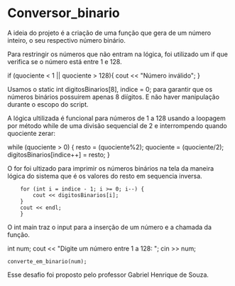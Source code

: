 # Conversor_binario
A ideia do projeto é a criação de uma função que gera de um número inteiro, o seu respectivo número binário.

Para restringir os números que não entram na lógica, foi utilizado um if que verifica se o número está entre 1 e 128.

if (quociente < 1 || quociente > 128){
        cout << "Número inválido";
    }
    
Usamos o  static int digitosBinarios[8], indice = 0; para garantir que os números binários possuirem apenas 8 diígitos. E não haver manipulação durante o escopo do script.

A lógica ultilizada é funcional para números de 1 a 128 usando a loopagem por método while de uma divisão sequencial de 2 e interrompendo quando quociente zerar:

while (quociente > 0) {
            resto = (quociente%2);
            quociente = (quociente/2);
            digitosBinarios[indice++] = resto;
        }

O for foi ultizado para imprimir os números binários na tela da maneira lógica do sistema que é os valores do resto em sequencia inversa.

        for (int i = indice - 1; i >= 0; i--) {
            cout << digitosBinarios[i];
        }
        cout << endl;
        }

O int main traz o input para a inserção de um número e a chamada da função.

int num;
    cout << "Digite um número entre 1 a 128: ";
    cin >> num;

    converte_em_binario(num);

Esse desafio foi proposto pelo professor Gabriel Henrique de Souza.